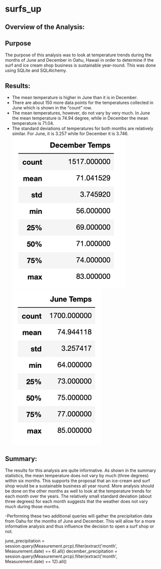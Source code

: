 # surfs_up


## Overview of the Analysis:

## Purpose

The purpose of this analysis was to look at temperature trends during the months of June and December in Oahu, Hawaii in order to determine if the surf and ice cream shop business is sustainable year-round. This was done using SQLite and SQLAlchemy. 

## Results:

-	The mean temperature is higher in June than it is in December.
-	There are about 150 more data points for the temperatures collected in June which is shown in the “count” row. 
-	The mean temperatures, however, do not vary by very much. In June the mean temperature is 74.94 degree, while in December the mean temperature is 71.04. 
-	The standard deviations of temperatures for both months are relatively similar. For June, it is 3.257 while for December it is 3.746. 
![December Temperature Summary](/december_temp_summary.png)
![June Temperature Summary](/june_temp_summary.png)

## Summary: 

The results for this analysis are quite informative. As shown in the summary statistics, the mean temperature does not vary by much (three degrees) within six months. This supports the proposal that an ice-cream and surf shop would be a sustainable business all year round. More analysis should be done on the other months as well to look at the temperature trends for each month over the years. The relatively small standard deviation (about three degrees) for each month suggests that the weather does not vary much during those months. 

-Performing these two additional queries will gather the precipitation data from Oahu for the months of June and December. This will allow for a more informative analysis and thus influence the decision to open a surf shop or not. 

june_precipitation = session.query(Measurement.prcp).filter(extract('month', Measurement.date) == 6).all()
december_precipitation = session.query(Measurement.prcp).filter(extract('month', Measurement.date) == 12).all()
